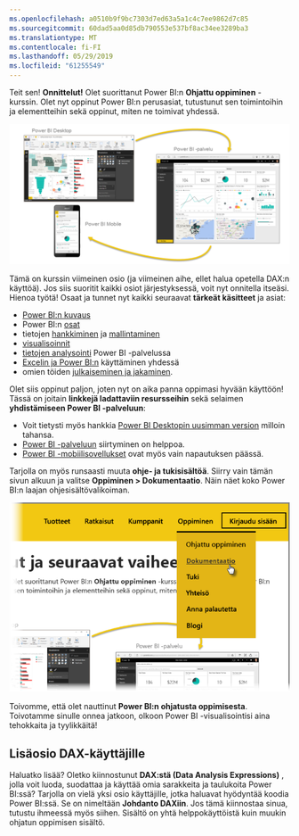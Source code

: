 ```yaml
---
ms.openlocfilehash: a0510b9f9bc7303d7ed63a5a1c4c7ee9862d7c85
ms.sourcegitcommit: 60dad5aa0d85db790553e537bf8ac34ee3289ba3
ms.translationtype: MT
ms.contentlocale: fi-FI
ms.lasthandoff: 05/29/2019
ms.locfileid: "61255549"
---
```

Teit sen! **Onnittelut!** Olet suorittanut Power BI:n **Ohjattu oppiminen** -kurssin. Olet nyt oppinut Power BI:n perusasiat, tutustunut sen toimintoihin ja elementteihin sekä oppinut, miten ne toimivat yhdessä.

![](media/6-5-guided-learning-completion/c0a0_2.png)

Tämä on kurssin viimeinen osio (ja viimeinen aihe, ellet halua opetella DAX:n käyttöä). Jos siis suoritit kaikki osiot järjestyksessä, voit nyt onnitella itseäsi. Hienoa työtä! Osaat ja tunnet nyt kaikki seuraavat **tärkeät käsitteet** ja asiat:

* [Power BI:n kuvaus](../gettingstarted.yml?tutorial-step=1)
* Power BI:n [osat](../gettingstarted.yml?tutorial-step=3)
* tietojen [hankkiminen](../gettingdata.yml?tutorial-step=3) ja [mallintaminen](../modeling.yml?tutorial-step=1)
* [visualisoinnit](../visualizations.yml?tutorial-step=1)
* [tietojen analysointi](../exploringdata.yml?tutorial-step=1) Power BI -palvelussa
* [Excelin ja Power BI:n](../powerbiandexcel.yml?tutorial-step=1) käyttäminen yhdessä
* omien töiden [julkaiseminen ja jakaminen](../publishingandsharing.yml?tutorial-step=1).

Olet siis oppinut paljon, joten nyt on aika panna oppimasi hyvään käyttöön! Tässä on joitain **linkkejä ladattaviin resursseihin** sekä selaimen **yhdistämiseen Power BI -palveluun**:

* Voit tietysti myös hankkia [Power BI Desktopin uusimman version](https://powerbi.microsoft.com/desktop) milloin tahansa.
* [Power BI -palveluun](https://powerbi.microsoft.com/) siirtyminen on helppoa.
* [Power BI -mobiilisovellukset](https://powerbi.microsoft.com/mobile/) ovat myös vain napautuksen päässä.

Tarjolla on myös runsaasti muuta **ohje- ja tukisisältöä**. Siirry vain tämän sivun alkuun ja valitse **Oppiminen > Dokumentaatio**. Näin näet koko Power BI:n laajan ohjesisältövalikoiman.

![](media/6-5-guided-learning-completion/6-5_1.png)

Toivomme, että olet nauttinut **Power BI:n ohjatusta oppimisesta**. Toivotamme sinulle onnea jatkoon, olkoon Power BI -visualisointisi aina tehokkaita ja tyylikkäitä!

## <a name="one-more-section-for-dax-users"></a>Lisäosio DAX-käyttäjille
Haluatko lisää? Oletko kiinnostunut **DAX:stä (Data Analysis Expressions)** , jolla voit luoda, suodattaa ja käyttää omia sarakkeita ja taulukoita Power BI:ssä? Tarjolla on vielä yksi osio käyttäjille, jotka haluavat hyödyntää koodia Power BI:ssä. Se on nimeltään **Johdanto DAXiin**. Jos tämä kiinnostaa sinua, tutustu ihmeessä myös siihen. Sisältö on yhtä helppokäyttöistä kuin muukin ohjatun oppimisen sisältö.

